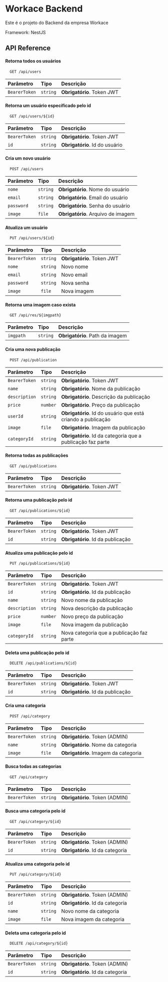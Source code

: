 
# Workace Backend

Este é o projeto do Backend da empresa Workace

Framework: NestJS



## API Reference

#### Retorna todos os usuários

```http
  GET /api/users
```

| Parâmetro | Tipo     | Descrição                |
| :-------- | :------- | :------------------------- |
| `BearerToken` | `string` | **Obrigatório**. Token JWT |

#### Retorna um usuário específicado pelo id

```http
  GET /api/users/${id}
```

| Parâmetro | Tipo     | Descrição                |
| :-------- | :------- | :-------------------------------- |
| `BearerToken` | `string` | **Obrigatório**. Token JWT |
| `id`      | `string` | **Obrigatório**. Id do usuário |

#### Cria um novo usuário

```http
  POST /api/users
```

| Parâmetro | Tipo     | Descrição                |
| :-------- | :------- | :-------------------------------- |
| `nome`      | `string` | **Obrigatório**. Nome do usuário |
| `email`      | `string` | **Obrigatório**. Email do usuário |
| `password`      | `string` | **Obrigatório**. Senha do usuário |
| `image`      | `file` | **Obrigatório**. Arquivo de imagem |


#### Atualiza um usuário

```http
  PUT /api/users/${id}
```

| Parâmetro | Tipo     | Descrição                |
| :-------- | :------- | :-------------------------------- |
| `BearerToken` | `string` | **Obrigatório**. Token JWT |
| `nome`      | `string` | Novo nome |
| `email`      | `string` |  Novo email |
| `password`      | `string` | Nova senha |
| `image`      | `file` |  Nova imagem |

#### Retorna uma imagem caso exista

```http
  GET /api/res/${imgpath}
```

| Parâmetro | Tipo     | Descrição                |
| :-------- | :------- | :------------------------- |
| `imgpath` | `string` | **Obrigatório**. Path da imagem |

#### Cria uma nova publicação

```http
  POST /api/publication
```

| Parâmetro | Tipo     | Descrição                |
| :-------- | :------- | :------------------------- |
| `BearerToken` | `string` | **Obrigatório**. Token JWT |
| `name` | `string` | **Obrigatório**. Nome da publicação |
| `description` | `string` | **Obrigatório**. Descrição da publicação |
| `price` | `number` | **Obrigatório**. Preço da publicação |
| `userId` | `string` | **Obrigatório**. Id do usuário que está criando a publicação |
| `image` | `file` | **Obrigatório**. Imagem da publicação |
| `categoryId` | `string` | **Obrigatório**. Id da categoria que a publicação faz parte |

#### Retorna todas as publicações

```http
  GET /api/publications
```

| Parâmetro | Tipo     | Descrição                |
| :-------- | :------- | :------------------------- |
| `BearerToken` | `string` | **Obrigatório**. Token JWT |

#### Retorna uma publicação pelo id

```http
  GET /api/publications/${id}
```

| Parâmetro | Tipo     | Descrição                |
| :-------- | :------- | :------------------------- |
| `BearerToken` | `string` | **Obrigatório**. Token JWT |
| `id` | `string` | **Obrigatório**. Id da publicação |


#### Atualiza uma publicação pelo id

```http
  PUT /api/publications/${id}
```

| Parâmetro | Tipo     | Descrição                |
| :-------- | :------- | :------------------------- |
| `BearerToken` | `string` | **Obrigatório**. Token JWT |
| `id` | `string` | **Obrigatório**. Id da publicação |
| `name` | `string` | Novo nome da publicação |
| `description` | `string` | Nova descrição da publicação |
| `price` | `number` | Novo preço da publicação |
| `image` | `file` | Nova imagem da publicação |
| `categoryId` | `string` |Nova categoria que a publicação faz parte |


#### Deleta uma publicação pelo id

```http
  DELETE /api/publications/${id}
```

| Parâmetro | Tipo     | Descrição                |
| :-------- | :------- | :------------------------- |
| `BearerToken` | `string` | **Obrigatório**. Token JWT |
| `id` | `string` | **Obrigatório**. Id da publicação |

#### Cria uma categoria

```http
  POST /api/category
```

| Parâmetro | Tipo     | Descrição                |
| :-------- | :------- | :------------------------- |
| `BearerToken` | `string` | **Obrigatório**. Token (ADMIN) |
| `name` | `string` | **Obrigatório**. Nome da categoria |
| `image` | `file` | **Obrigatório**. Imagem da categoria |

#### Busca todas as categorias

```http
  GET /api/category
```

| Parâmetro | Tipo     | Descrição                |
| :-------- | :------- | :------------------------- |
| `BearerToken` | `string` | **Obrigatório**. Token (ADMIN) |

#### Busca uma categoria pelo id

```http
  GET /api/category/${id}
```

| Parâmetro | Tipo     | Descrição                |
| :-------- | :------- | :------------------------- |
| `BearerToken` | `string` | **Obrigatório**. Token (ADMIN) |
| `id` | `string` | **Obrigatório**. Id da categoria |


#### Atualiza uma categoria pelo id

```http
  PUT /api/category/${id}
```

| Parâmetro | Tipo     | Descrição                |
| :-------- | :------- | :------------------------- |
| `BearerToken` | `string` | **Obrigatório**. Token (ADMIN) |
| `id` | `string` | **Obrigatório**. Id da categoria |
| `name` | `string` | Novo nome da categoria |
| `image` | `file` | Nova imagem da categoria |

#### Deleta uma categoria pelo id

```http
  DELETE /api/category/${id}
```

| Parâmetro | Tipo     | Descrição                |
| :-------- | :------- | :------------------------- |
| `BearerToken` | `string` | **Obrigatório**. Token (ADMIN) |
| `id` | `string` | **Obrigatório**. Id da categoria |
